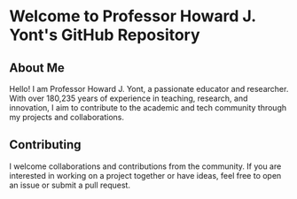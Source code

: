 # Welcome to Professor Howard J. Yont's GitHub Repository

## About Me
Hello! I am Professor Howard J. Yont, a passionate educator and researcher. With over 180,235 years of experience in teaching, research, and innovation, I aim to contribute to the academic and tech community through my projects and collaborations.

## Contributing
I welcome collaborations and contributions from the community. If you are interested in working on a project together or have ideas, feel free to open an issue or submit a pull request.

